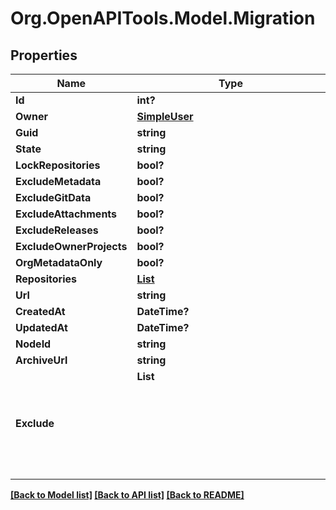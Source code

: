# Org.OpenAPITools.Model.Migration

## Properties

Name | Type | Description | Notes
------------ | ------------- | ------------- | -------------
**Id** | **int?** |  | 
**Owner** | [**SimpleUser**](SimpleUser.md) |  | 
**Guid** | **string** |  | 
**State** | **string** |  | 
**LockRepositories** | **bool?** |  | 
**ExcludeMetadata** | **bool?** |  | 
**ExcludeGitData** | **bool?** |  | 
**ExcludeAttachments** | **bool?** |  | 
**ExcludeReleases** | **bool?** |  | 
**ExcludeOwnerProjects** | **bool?** |  | 
**OrgMetadataOnly** | **bool?** |  | 
**Repositories** | [**List<Repository>**](Repository.md) |  | 
**Url** | **string** |  | 
**CreatedAt** | **DateTime?** |  | 
**UpdatedAt** | **DateTime?** |  | 
**NodeId** | **string** |  | 
**ArchiveUrl** | **string** |  | [optional] 
**Exclude** | **List<Object>** |  | [optional] 

[[Back to Model list]](../README.md#documentation-for-models) [[Back to API list]](../README.md#documentation-for-api-endpoints) [[Back to README]](../README.md)


